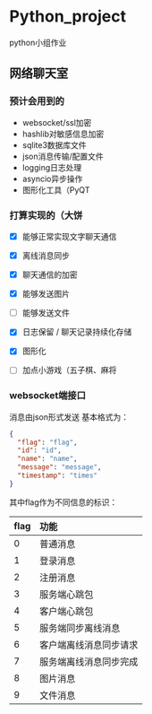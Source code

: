 # Python_project
python小组作业

## 网络聊天室

### 预计会用到的

- websocket/ssl加密
- hashlib对敏感信息加密
- sqlite3数据库文件
- json消息传输/配置文件
- logging日志处理
- asyncio异步操作
- 图形化工具（PyQT

### 打算实现的（大饼

- [x] 能够正常实现文字聊天通信
- [x] 离线消息同步
- [x] 聊天通信的加密
- [x] 能够发送图片
- [ ] 能够发送文件
- [x] 日志保留 / 聊天记录持续化存储
- [x] 图形化
- [ ] 加点小游戏（五子棋、麻将



### websocket端接口
消息由json形式发送
基本格式为：
```json
{
  "flag": "flag",
  "id": "id",
  "name": "name",
  "message": "message",
  "timestamp": "times"
}
```
其中flag作为不同信息的标识：

| flag | 功能          |
|:-----|:------------|
| 0    | 普通消息        |
| 1    | 登录消息        |
| 2    | 注册消息        |
| 3    | 服务端心跳包      |
| 4    | 客户端心跳包      |
| 5    | 服务端同步离线消息   |
| 6    | 客户端离线消息同步请求 |
| 7    | 服务端离线消息同步完成 |
| 8    | 图片消息        |
| 9    | 文件消息        |
